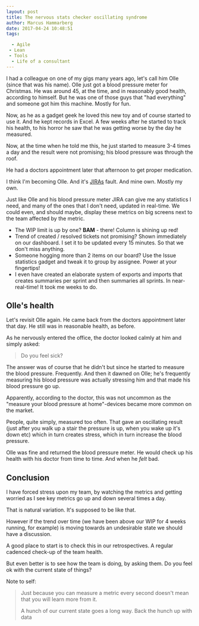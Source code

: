```yaml
---
layout: post
title: The nervous stats checker oscillating syndrome
author: Marcus Hammarberg
date: 2017-04-24 10:48:51
tags:

  - Agile
 - Lean
 - Tools
  - Life of a consultant
---
```


I had a colleague on one of my gigs many years ago, let's call him Olle (since that was his name). Olle just got a blood pressure meter for Christmas. He was around 45, at the time, and in reasonably good health, according to himself. But he was one of those guys that "had everything" and someone got him this machine. Mostly for fun.

Now, as he as a gadget geek he loved this new toy and of course started to use it. And he kept records in Excel. A few weeks after he started to track his health, to his horror he saw that he was getting worse by the day he measured.

Now, at the time when he told me this, he just started to measure 3-4 times a day and the result were not promising; his blood pressure was through the roof.

He had a doctors appointment later that afternoon to get proper medication.

I think I'm becoming Olle. And it's [JIRAs](https://www.atlassian.com/software/jira) fault. And mine own. Mostly my own.

<!-- excerpt-end -->

Just like Olle and his blood pressure meter JIRA can give me any statistics I need, and many of the ones that I don't need, updated in real-time. We could even, and should maybe, display these metrics on big screens next to the team affected by the metric.

* The WIP limit is up by one? **BAM** - there! Column is shining up red!
* Trend of created / resolved tickets not promising? Shown immediately on our dashboard. I set it to be updated every 15 minutes. So that we don't miss anything.
* Someone hogging more than 2 items on our board? Use the Issue statistics gadget and tweak it to group by assignee. Power at your fingertips!
* I even have created an elaborate system of exports and imports that creates summaries per sprint and then summaries all sprints. In near-real-time! It took me weeks to do.

## Olle's health

Let's revisit Olle again. He came back from the doctors appointment later that day. He still was in reasonable health, as before.

As he nervously entered the office, the doctor looked calmly at him and simply asked:

> Do you feel sick?

The answer was of course that he didn't but since he started to measure the blood pressure. Frequently. And then it dawned on Olle; he's frequently measuring his blood pressure was actually stressing him and that made his blood pressure go up.

Apparently, according to the doctor, this was not uncommon as the "measure your blood pressure at home"-devices became more common on the market.

People, quite simply, measured too often. That gave an oscillating result (just after you walk up a stair the pressure is up, when you wake up it's down etc) which in turn creates stress, which in turn increase the blood pressure.

Olle was fine and returned the blood pressure meter. He would check up his health with his doctor from time to time. And when he *felt* bad.

## Conclusion

I have forced stress upon my team, by watching the metrics and getting worried as I see key metrics go up and down several times a day.

That is natural variation. It's supposed to be like that.

However if the trend over time (we have been above our WIP for 4 weeks running, for example) is moving towards an undesirable state we should have a discussion.

A good place to start is to check this in our retrospectives. A regular cadenced check-up of the team health.

But even better is to see how the team is doing, by asking them. Do you feel ok with the current state of things?

Note to self:

> Just because you can measure a metric every second doesn't mean that you will learn more from it.
>
> A hunch of our current state goes a long way. Back the hunch up with data